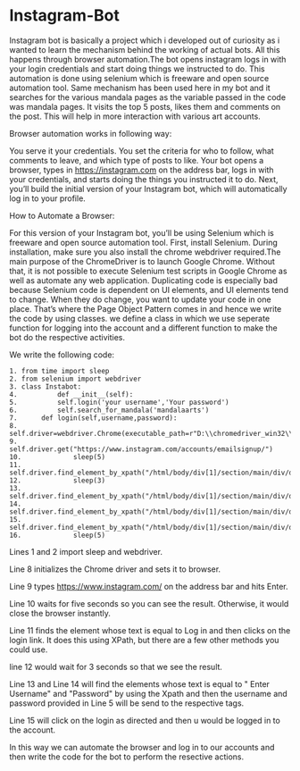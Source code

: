 # Instagram-Bot
Instagram bot is basically a project which i developed out of curiosity as i wanted to learn the mechanism behind the working of actual bots. All this happens through browser automation.The bot opens instagram logs in with your login credentials  and start doing things we instructed to do. This automation is done using  selenium which is freeware and open source automation tool. Same mechanism has been used here in my bot and it searches for the various mandala pages as the variable passed in the code was mandala pages. It visits the top 5 posts, likes them and comments on the post. This will help in more interaction with various art accounts.

Browser automation works in following way:

You serve it your credentials.
You set the criteria for who to follow, what comments to leave, and which type of posts to like.
Your bot opens a browser, types in https://instagram.com on the address bar, logs in with your credentials, and starts doing the things you instructed it to do.
Next, you’ll build the initial version of your Instagram bot, which will automatically log in to your profile.

How to Automate a Browser:

For this version of your Instagram bot, you’ll be using Selenium which is freeware and open source automation tool.
First, install Selenium. During installation, make sure you also install the chrome webdriver required.The main purpose of the ChromeDriver is to launch Google Chrome. Without that, it is not possible to execute Selenium test scripts in Google Chrome as well as automate any web application. 
Duplicating code is especially bad  because Selenium code is dependent on UI elements, and UI elements tend to change. When they do change, you want to update your code in one place. That’s where the Page Object Pattern comes in and hence we write the code by using classes. we define a class in which we use seperate function for logging into the account and a different function to make the bot do the respective activities.

We write the following code:

    1. from time import sleep
    2. from selenium import webdriver
    3. class Instabot:
    4.          def __init__(self):
    5.    		self.login('your username','Your password')
    6.    		self.search_for_mandala('mandalaarts')     
    7.   	def login(self,username,password):
    8.          	self.driver=webdriver.Chrome(executable_path=r"D:\\chromedriver_win32\\chromedriver.exe")
    9.          	self.driver.get("https://www.instagram.com/accounts/emailsignup/")
    10.         	sleep(5)
    11.         	self.driver.find_element_by_xpath("/html/body/div[1]/section/main/div/div/div[2]/p/a").click()
    12.         	sleep(3)
    13.         	self.driver.find_element_by_xpath("/html/body/div[1]/section/main/div/div/div[1]/div/form/div/div[1]/div/label/input").send_keys(username)
    14.         	self.driver.find_element_by_xpath("/html/body/div[1]/section/main/div/div/div[1]/div/form/div/div[2]/div/label/input").send_keys(password)
    15.   		self.driver.find_element_by_xpath("/html/body/div[1]/section/main/div/div/div[1]/div/form/div/div[3]").click()
    16.         	sleep(5)
	 
Lines 1 and 2 import sleep and webdriver.

Line 8 initializes the Chrome driver and sets it to browser.

Line 9 types https://www.instagram.com/ on the address bar and hits Enter.

Line 10 waits for five seconds so you can see the result. Otherwise, it would close the browser instantly.

Line 11 finds the element <a> whose text is equal to Log in and then clicks on the login link. It does this using XPath, but there are a few other methods you could use.

line 12 would wait for 3 seconds so that we see the result.

Line 13 and Line 14 will find the elements <a> whose text is equal to " Enter Username" and "Password" by using the Xpath and then the username and password  provided in Line 5 will be send to the respective tags.

Line 15 will click on the login as directed and then u would be logged in to the account.
  
In this way we can automate the browser and log in to our accounts and then write the code for the bot to perform the resective actions.
  
